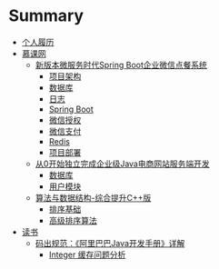 # Summary

* [个人履历](README.md)
* [慕课网]()
  * [新版本微服务时代Spring Boot企业微信点餐系统](imooc/0-spring-boot-wechat/README.md)
    * [项目架构](imooc/0-spring-boot-wechat/0-architecture/README.md)
    * [数据库](imooc/0-spring-boot-wechat/1-database/README.md)
    * [日志](imooc/0-spring-boot-wechat/2-log/README.md)
    * [Spring Boot](imooc/0-spring-boot-wechat/3-spring-boot/README.md)
    * [微信授权](imooc/0-spring-boot-wechat/4-wechat-authorize/README.md)
    * [微信支付](imooc/0-spring-boot-wechat/5-wechat-pay/README.md)
    * [Redis](imooc/0-spring-boot-wechat/6-redis/README.md)
    * [项目部署](imooc/0-spring-boot-wechat/7-deploy/README.md)
  * [从0开始独立完成企业级Java电商网站服务端开发](imooc/1-java-online-retailer/README.md)
    * [数据库](imooc/1-java-online-retailer/0-database/README.md)
    * [用户模块](imooc/1-java-online-retailer/1-user/README.md)
  * [算法与数据结构-综合提升C++版](imooc/2-algorithm-data-structure/README.md)
    * [排序基础](imooc/2-algorithm-data-structure/0-basis-sort/README.md)
    * [高级排序算法](imooc/2-algorithm-data-structure/1-advance-sort/README.md)
* [读书]()
  * [码出规范：《阿里巴巴Java开发手册》详解](book/0-alibaba-java-spec/README.md)
    * [Integer 缓存问题分析](book/0-alibaba-java-spec/0-integer-cache/README.md)